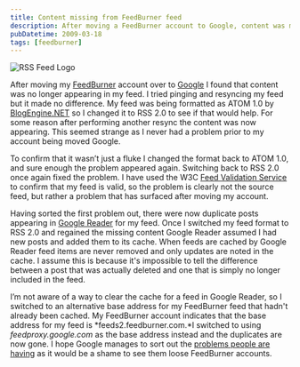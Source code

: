 ```yaml
---
title: Content missing from FeedBurner feed
description: After moving a FeedBurner account to Google, content was missing from the feed and duplicates appeared in Google Reader. Switching to RSS 2.0 as the feed format solved the first problem and switching to a new base address for the FeedBurner feed solved the second.
pubDatetime: 2009-03-18
tags: [feedburner]
---
```


![RSS Feed Logo](/images/blog/RSS-logo.png)

After moving my [FeedBurner](http://www.feedburner.com/) account over to [Google](http://feedburner.google.com/) I found that content was no longer appearing in my feed. I tried pinging and resyncing my feed but it made no difference. My feed was being formatted as ATOM 1.0 by [BlogEngine.NET](http://www.dotnetblogengine.net/) so I changed it to RSS 2.0 to see if that would help. For some reason after performing another resync the content was now appearing. This seemed strange as I never had a problem prior to my account being moved Google.

To confirm that it wasn’t just a fluke I changed the format back to ATOM 1.0, and sure enough the problem appeared again. Switching back to RSS 2.0 once again fixed the problem. I have used the W3C [Feed Validation Service](http://validator.w3.org/feed/) to confirm that my feed is valid, so the problem is clearly not the source feed, but rather a problem that has surfaced after moving my account.

Having sorted the first problem out, there were now duplicate posts appearing in [Google Reader](http://reader.google.com) for my feed. Once I switched my feed format to RSS 2.0 and regained the missing content Google Reader assumed I had new posts and added them to its cache. When feeds are cached by Google Reader feed items are never removed and only updates are noted in the cache. I assume this is because it's impossible to tell the difference between a post that was actually deleted and one that is simply no longer included in the feed.

I’m not aware of a way to clear the cache for a feed in Google Reader, so I switched to an alternative base address for my FeedBurner feed that hadn't already been cached. My FeedBurner account indicates that the base address for my feed is *feeds2.feedburner.com.*I switched to using _feedproxy.google.com_ as the base address instead and the duplicates are now gone. I hope Google manages to sort out the [problems people are having](http://www.google.com.au/search?q=google+feedburner+troubles) as it would be a shame to see them loose FeedBurner accounts.
